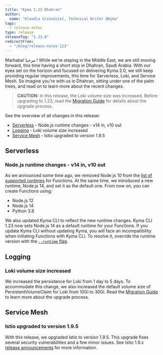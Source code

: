 ```yaml
---
title: "Kyma 1.23 Dhahran"
author:
  name: "Klaudia Grzondziel, Technical Writer @Kyma"
tags:
  - release-notes
type: release
releaseTag: "1.23.0"
redirectFrom:
  - "/blog/release-notes-123"
---
```


Marhaba! مرحبا !
While we're staying in the Middle East, we are still moving forward, this time having a short stop in Dhahran, Saudi Arabia. With our eyes set on the horizon and focused on delivering Kyma 2.0, we still keep providing regular improvements, this time for Serverless, Loki, and Service Mesh. So imagine you're with us in Dhahran, sitting under one of the palm trees, and read on to learn more about the recent changes.

<!-- overview -->

> **CAUTION:** In this release, the Loki volume size was increased. Before upgrading to 1.23, read the [Migration Guide](https://github.com/kyma-project/kyma/blob/release-1.23/docs/migration-guides/1.22-1.23.md) for details about the upgrade process.

See the overview of all changes in this release:

- [Serverless](#serverless) - Node.js runtime changes - v14 in, v10 out
- [Logging](#logging) - Loki volume size increased
- [Service Mesh](#service-mesh) - Istio upgraded to version 1.9.5

## Serverless  

### Node.js runtime changes - v14 in, v10 out

As we announced some time ago, we removed Node.js 10 from the [list of supported runtimes](https://kyma-project.io/docs/1.23/components/serverless/#details-runtimes) for Functions. At the same time, we introduced a new runtime, Node.js 14, and set it as the default one. From now on, you can create Functions using:
- Node.js 12
- Node.js 14
- Python 3.8

We also updated Kyma CLI to reflect the new runtime changes. Kyma CLI 1.23 now sets Node.js 14 as a default runtime for your Functions. If you update Kyma CLI without updating Kyma, you will face an incompatibility when initiating Functions with Kyma CLI. To resolve it, override the runtime version with the [`--runtime` flag](https://kyma-project.io/docs/1.23/cli/commands/#kyma-init-function-kyma-init-function).

## Logging

### Loki volume size increased

We increased the persistence for Loki from 1 day to 5 days. To accommodate this change, we also increased the default volume size of PersistentVolumeClaim for Loki from 10Gi to 30Gi. Read the [Migration Guide](https://github.com/kyma-project/kyma/blob/release-1.23/docs/migration-guides/1.22-1.23.md) to learn more about the upgrade process.

## Service Mesh

### Istio upgraded to version 1.9.5

With this release, we upgraded Istio to version 1.9.5. This upgrade fixes several security vulnerabilities and a few minor issues. See Istio 1.9.x [release announcements](https://istio.io/latest/news/releases/1.9.x/) for more information.
